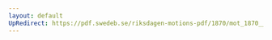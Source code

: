 ```yaml
---
layout: default
UpRedirect: https://pdf.swedeb.se/riksdagen-motions-pdf/1870/mot_1870__ak__00062/mot_1870__ak__00062_002.pdf
---
```

